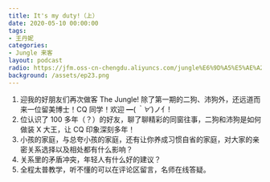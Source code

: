 ```yaml
---
title: It's my duty!（上）
date: 2020-05-10 00:00:00
tags:
- 王丹妮
categories:
- Jungle 来客
layout: podcast
radio: https://jfm.oss-cn-chengdu.aliyuncs.com/jungle%E6%9D%A5%E5%AE%A2%E7%AC%AC%E4%BA%8C%E6%9C%9F%20%E4%B8%8A%202.1.mp3
background: /assets/ep23.png
---
```


1. 迎我的好朋友们再次做客 The Jungle! 除了第一期的二狗、沛狗外，还远道而来一位留美博士！CQ 同学！欢迎 ━(*｀∀´*)ノ亻!
2. 位认识了 100 多年（？）的好友，聊了聊精彩的同窗往事，二狗和沛狗是如何做装 X 大王，让 CQ 印象深刻多年！
3. 小孩的家庭，与总夸小孩的家庭，还有让你养成习惯自省的家庭，对大家的亲密关系选择以及相处都有什么影响？
4. 关系里的矛盾冲突，年轻人有什么好的建议？
5. 全程太普教学，听不懂的可以在评论区留言，名师在线答疑。
